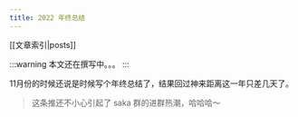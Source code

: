 ```yaml
---
title: 2022 年终总结
---
```

[[文章索引|posts]] 

:::warning
本文还在撰写中。。。
:::

11月份的时候还说是时候写个年终总结了，结果回过神来距离这一年只差几天了。

<Tweet tweet-url="https://twitter.com/realyuchanns/status/1595038476445315072" />

> 这条推还不小心引起了 saka 群的进群热潮，哈哈哈～

